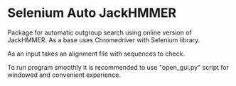 # Selenium Auto JackHMMER

Package for automatic outgroup search using online version of JackHMMER.
As a base uses Chromedriver with Selenium library.

As an input takes an alignment file with sequences to check.

To run program smoothly it is recommended to use "open_gui.py" script for windowed and convenient experience.
